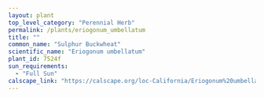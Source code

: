 ```yaml
---
layout: plant                                                              
top_level_category: "Perennial Herb"
permalink: /plants/eriogonum_umbellatum
title: ""
common_name: "Sulphur Buckwheat"
scientific_name: "Eriogonum umbellatum"
plant_id: 7524f
sun_requirements:
  - "Full Sun"
calscape_link: "https://calscape.org/loc-California/Eriogonum%20umbellatum(%20)"
---
```


